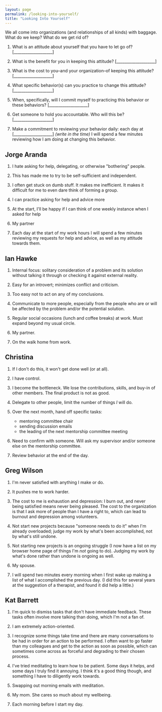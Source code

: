 ```yaml
---
layout: page
permalink: /looking-into-yourself/
title: "Looking Into Yourself"
---
```


We all come into organizations (and relationships of all kinds) with baggage.
What do we keep?
What do we get rid of?

1.  What is an attitude about yourself that you have to let go of?
    [____________________]

2.  What is the benefit for you in keeping this attitude?
    [____________________]

3.  What is the cost to you–and your organization–of keeping this attitude?
    [____________________]

4.  What specific behavior(s) can you practice to change this attitude?
    [____________________]

5.  When, specifically, will I commit myself to practicing this behavior or these behaviors?
    [____________________]

6.  Get someone to hold you accountable.  Who will this be?
    [____________________]

7.  Make a commitment to reviewing your behavior daily:
    each day at [____________________] *(write in the time)*
    I will spend a few minutes reviewing how I am doing at changing this behavior.

## Jorge Aranda

1. I hate asking for help, delegating, or otherwise "bothering" people.

2. This has made me to try to be self-sufficient and independent.

3. I often get stuck on dumb stuff.
   It makes me inefficient.
   It makes it difficult for me to even dare think of forming a group.

4. I can practice asking for help and advice more

5. At the start, I'll be happy if I can think of one weekly instance when I asked for help

6. My partner

7. Each day at the start of my work hours I will spend a few minutes reviewing
   my requests for help and advice,
   as well as my attitude towards them.

## Ian Hawke

1. Internal focus: solitary consideration of a problem and its solution without talking it through or checking it against external reality.

2. Easy for an introvert; minimizes conflict and criticism.

3. Too easy not to act on any of my conclusions.

4. Communicate to more people, especially from the people who are or will be affected by the problem and/or the potential solution.

5. Regular social occasions (lunch and coffee breaks) at work. Must expand beyond my usual circle.

6. My partner.

7. On the walk home from work.

## Christina

1.  If I don't do this, it won't get done well (or at all).
 
2.  I have control.
 
3.  I become the bottleneck.  We lose the contributions, skills, and buy-in of 
	other members.  The final product is not as good.
 
4.  Delegate to other people, limit the number of things *I* will do.
 
5.  Over the next month, hand off specific tasks: 
	- mentoring committee chair
	- sending discussion emails
	- the leading of the next mentorship committee meeting

6.  Need to confirm with someone.  Will ask my supervisor and/or someone else on 
	the mentorship committee.  

7.  Review behavior at the end of the day.  

## Greg Wilson

1.  I'm never satisfied with anything I make or do.

2.  It pushes me to work harder.

3.  The cost to me is exhaustion and depression:
    I burn out,
    and never being satisfied means never being pleased.
    The cost to the organization is that I ask more of people than I have a right to,
    which can lead to burnout and depression among volunteers.

4.  Not start new projects because "someone needs to do it" when I'm already overloaded;
    judge my work by what's been accomplished, not by what's still undone.

5.  Not starting new projects is an ongoing struggle
    (I now have a list on my browser home page of things I'm *not* going to do).
    Judging my work by what's done rather than undone is ongoing as well.

6.  My spouse.

7.  I will spend two minutes every morning when I first wake up
    making a list of what I accomplished the previous day.
    (I did this for several years at the suggestion of a therapist,
    and found it did help a little.)

## Kat Barrett

1. I'm quick to dismiss tasks that don't have immediate feedback. These tasks often involve more talking than doing, which I'm not a fan of.

2. I am extremely action-oriented.

3. I recognize some things take time and there are many conversations to be had in order for an action to be performed. I often want to go faster than my colleagues and get to the action as soon as possible, which can sometimes come across as forceful and degrading to their chosen process.

4. I've tried meditating to learn how to be patient. Some days it helps, and some days I truly find it annoying. I think it's a good thing though, and something I have to diligently work towards. 

5. Swapping out morning emails with meditation. 

6. My mom. She cares so much about my wellbeing. 

7. Each morning before I start my day.
